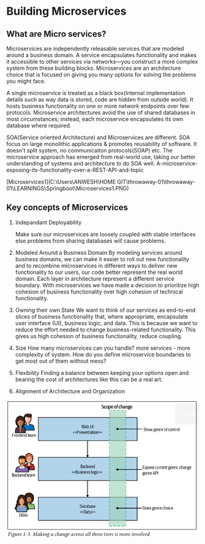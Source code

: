 
# Building Microservices

## What are Micro services?

Microservices are independently releasable services that are modeled around a business domain. A service encapsulates functionality and makes it accessible to other services via networks—you construct a more complex system from these building blocks. Microservices are an architecture choice that is focused on giving you many options for solving the problems you might face.

A single microservice is treated as a black box(Internal implementation details such as way data is stored, code are hidden from outside world). It hosts business
functionality on one or more network endpoints over few protocols.
Microservice architectures avoid the use of shared databases in most circumstances; instead, each microservice encapsulates its own database where required.

SOA(Service oriented Architecture) and Microservices are different. SOA focus on large monolithic applications & promotes reusability of software. It doesn't split system, no communicaiton protocols(SOAP) etc. The microservice approach has emerged from real-world use, taking our better understanding of systems and architecture to do SOA well.
A-microservice-exposing-its-functionality-over-a-REST-API-and-topic

[Microservices1](C:\Users\ANWESH\HOME GIT\throwaway-01\throwaway-01\LEARNINGS\Springboot\Microservices1.PNG)

## Key concepts of Microservices

1. Indepandant Deployability

    Make sure our microservices are loosely coupled with stable interfaces else problems from sharing databases will cause problems. 

2. Modeled Around a Business Domain
    By modeling services around business domains, we can make it easier to roll out new functionality and to recombine microservices in different ways to deliver new functionality to our users, our code better represent the real world domain.
    Each layer in architecture represent a different service boundary.
    With microservices we have made a decision to prioritize high cohesion of business functionality over high cohesion of technical functionality. 

3. Owning their own State
   We want to think of our services as end-to-end slices of business functionality that, where appropriate, encapsulate user interface (UI), business logic, and data. This is because we want to reduce the effort needed to change business-related functionality. This gives us high cohesion of business functionality, reduce coupling.

4. Size
    How many microservices can you handle? more services - more complexity of system.
    How do you define microservice boundaries to get most out of them without mess?

5. Flexibility
    Finding a balance between keeping your options open and bearing the cost of architectures like this can be a real art.

6. Alignment of Architecture and Organization

![image!](LEARNINGS\Springboot\Assets\Capture.PNG)